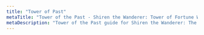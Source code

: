 ```yaml
---
title: "Tower of Past"
metaTitle: "Tower of the Past - Shiren the Wanderer: Tower of Fortune Wiki"
metaDescription: "Tower of the Past guide for Shiren the Wanderer: The Tower of Fortune and the Dice of Fate."
---
```

